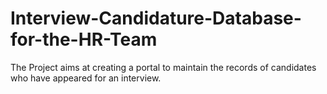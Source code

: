 # Interview-Candidature-Database-for-the-HR-Team
The Project aims at creating a portal to maintain the records of candidates who have appeared for an interview.
